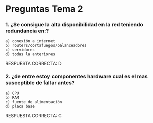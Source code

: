 # Preguntas Tema 2

### 1. ¿Se consigue la alta disponibilidad en la red teniendo redundancia en:?
	a) conexión a internet	
	b) routers/cortafuegos/balanceadores
	c) servidores
	d) todas la anteriores

RESPUESTA CORRECTA: D

### 2. ¿de entre estoy componentes hardware cual es el mas susceptible de fallar antes?
	a) CPU
	b) RAM
	c) fuente de alimentación
	d) placa base

RESPUESTA CORRECTA: C
